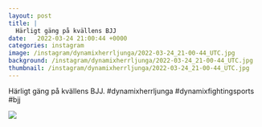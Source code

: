 ```yaml
---
layout: post
title: |
  Härligt gäng på kvällens BJJ
date:   2022-03-24 21:00:44 +0000
categories: instagram
image: /instagram/dynamixherrljunga/2022-03-24_21-00-44_UTC.jpg
background: /instagram/dynamixherrljunga/2022-03-24_21-00-44_UTC.jpg
thumbnail: /instagram/dynamixherrljunga/2022-03-24_21-00-44_UTC.jpg
---
```

Härligt gäng på kvällens BJJ. #dynamixherrljunga #dynamixfightingsports #bjj



<img src='/www-dynamix-herrljunga/instagram/dynamixherrljunga/2022-03-24_21-00-44_UTC.jpg' class='img-fluid' />
